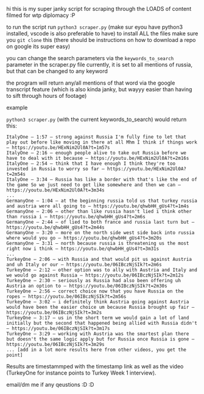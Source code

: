 hi this is my super janky script for scraping through the LOADS of content filmed for wtp diplomacy :P

to run the script run ```python3 scraper.py``` (make sur eyou have python3 installed, vscode is also preferable to have)
to install ALL the files make sure you ```git clone``` this (there should be instructions on how to download a repo on google its super easy)

you can change the search parameters via the ```keywords_to_search``` parameter in the scraper.py file
currently, it is set to all mentions of russia, but that can be changed to any keyword

the program will return any/all mentions of that word via the google transcript feature (which is also kinda janky, but wayyy easier than having to sift through hours of footage)

example

```python3 scraper.py``` (with the current keywords_to_search) would return this:

```
ItalyOne – 1:57 – strong against Russia I'm fully fine to let that play out before like moving in there at all Mhm I think if things work – https://youtu.be/HExNim2Ul0A?t=1m57s
ItalyOne – 2:16 – enough people alive to take out Russia before we have to deal with it because – https://youtu.be/HExNim2Ul0A?t=2m16s
ItalyOne – 2:54 – think that I have enough I think they're too invested in Russia to worry so far – https://youtu.be/HExNim2Ul0A?t=2m54s
ItalyOne – 3:34 – Russia has like a border with that's like the end of the game So we just need to get like somewhere and then we can – https://youtu.be/HExNim2Ul0A?t=3m34s
...
GermanyOne – 1:04 – at the beginning russia told us that turkey russia and austria were all going to – https://youtu.be/qhwbHH_gUs4?t=1m4s
GermanyOne – 2:06 – other than like russia hasn't lied i think other than russia i – https://youtu.be/qhwbHH_gUs4?t=2m6s
GermanyOne – 2:44 – of lied to both france and russia last turn but – https://youtu.be/qhwbHH_gUs4?t=2m44s
GermanyOne – 3:20 – more on the north side west side back into russia where would you go – https://youtu.be/qhwbHH_gUs4?t=3m20s
GermanyOne – 3:31 – north because russia is threatening us the most right now i think – https://youtu.be/qhwbHH_gUs4?t=3m31s
...
TurkeyOne – 2:06 – with Russia and that would pit us against Austria and uh Italy or our – https://youtu.be/06IBczNjSIk?t=2m6s
TurkeyOne – 2:12 – other option was to ally with Austria and Italy and we would go against Russia – https://youtu.be/06IBczNjSIk?t=2m12s
TurkeyOne – 2:30 – seriously as Russia had also been offering uh Austria an option to – https://youtu.be/06IBczNjSIk?t=2m30s
TurkeyOne – 2:56 – correct choice now that you have Russia on the ropes – https://youtu.be/06IBczNjSIk?t=2m56s
TurkeyOne – 3:02 – i definitely think Austria going against Austria would have been the easier choice um because Russia brought up fair – https://youtu.be/06IBczNjSIk?t=3m2s
TurkeyOne – 3:17 – us in the short term we would gain a lot of land initially but the second that happened being allied with Russia didn't – https://youtu.be/06IBczNjSIk?t=3m17s
TurkeyOne – 3:29 – working with Austria was the smartest plan there but doesn't the same logic apply but for Russia once Russia is gone – https://youtu.be/06IBczNjSIk?t=3m29s
... [add in a lot more results here from other videos, you get the point]
```

Results are timestammped with the timestamp link as well as the video (TurkeyOne for instance points to Turkey Week 1 interview). 

email/dm me if any qeustions :D :D 
